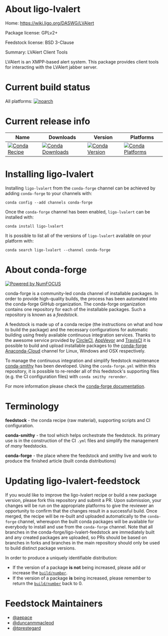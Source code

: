 <!--
# -*- mode: jinja -*-
-->

About ligo-lvalert
==================

Home: https://wiki.ligo.org/DASWG/LVAlert

Package license: GPLv2+

Feedstock license: BSD 3-Clause

Summary: LVAlert Client Tools

LVAlert is an XMPP-based alert system. This package provides client
tools for interacting with the LVAlert jabber server.


Current build status
====================

All platforms:
[![noarch](https://img.shields.io/circleci/project/github/conda-forge/ligo-lvalert-feedstock/master.svg?label=noarch)](https://circleci.com/gh/conda-forge/ligo-lvalert-feedstock)

Current release info
====================

| Name | Downloads | Version | Platforms |
| --- | --- | --- | --- |
| [![Conda Recipe](https://img.shields.io/badge/recipe-ligo--lvalert-green.svg)](https://anaconda.org/conda-forge/ligo-lvalert) | [![Conda Downloads](https://img.shields.io/conda/dn/conda-forge/ligo-lvalert.svg)](https://anaconda.org/conda-forge/ligo-lvalert) | [![Conda Version](https://img.shields.io/conda/vn/conda-forge/ligo-lvalert.svg)](https://anaconda.org/conda-forge/ligo-lvalert) | [![Conda Platforms](https://img.shields.io/conda/pn/conda-forge/ligo-lvalert.svg)](https://anaconda.org/conda-forge/ligo-lvalert) |

Installing ligo-lvalert
=======================

Installing `ligo-lvalert` from the `conda-forge` channel can be achieved by adding `conda-forge` to your channels with:

```
conda config --add channels conda-forge
```

Once the `conda-forge` channel has been enabled, `ligo-lvalert` can be installed with:

```
conda install ligo-lvalert
```

It is possible to list all of the versions of `ligo-lvalert` available on your platform with:

```
conda search ligo-lvalert --channel conda-forge
```


About conda-forge
=================

[![Powered by NumFOCUS](https://img.shields.io/badge/powered%20by-NumFOCUS-orange.svg?style=flat&colorA=E1523D&colorB=007D8A)](http://numfocus.org)

conda-forge is a community-led conda channel of installable packages.
In order to provide high-quality builds, the process has been automated into the
conda-forge GitHub organization. The conda-forge organization contains one repository
for each of the installable packages. Such a repository is known as a *feedstock*.

A feedstock is made up of a conda recipe (the instructions on what and how to build
the package) and the necessary configurations for automatic building using freely
available continuous integration services. Thanks to the awesome service provided by
[CircleCI](https://circleci.com/), [AppVeyor](https://www.appveyor.com/)
and [TravisCI](https://travis-ci.org/) it is possible to build and upload installable
packages to the [conda-forge](https://anaconda.org/conda-forge)
[Anaconda-Cloud](https://anaconda.org/) channel for Linux, Windows and OSX respectively.

To manage the continuous integration and simplify feedstock maintenance
[conda-smithy](https://github.com/conda-forge/conda-smithy) has been developed.
Using the ``conda-forge.yml`` within this repository, it is possible to re-render all of
this feedstock's supporting files (e.g. the CI configuration files) with ``conda smithy rerender``.

For more information please check the [conda-forge documentation](https://conda-forge.org/docs/).

Terminology
===========

**feedstock** - the conda recipe (raw material), supporting scripts and CI configuration.

**conda-smithy** - the tool which helps orchestrate the feedstock.
                   Its primary use is in the construction of the CI ``.yml`` files
                   and simplify the management of *many* feedstocks.

**conda-forge** - the place where the feedstock and smithy live and work to
                  produce the finished article (built conda distributions)


Updating ligo-lvalert-feedstock
===============================

If you would like to improve the ligo-lvalert recipe or build a new
package version, please fork this repository and submit a PR. Upon submission,
your changes will be run on the appropriate platforms to give the reviewer an
opportunity to confirm that the changes result in a successful build. Once
merged, the recipe will be re-built and uploaded automatically to the
`conda-forge` channel, whereupon the built conda packages will be available for
everybody to install and use from the `conda-forge` channel.
Note that all branches in the conda-forge/ligo-lvalert-feedstock are
immediately built and any created packages are uploaded, so PRs should be based
on branches in forks and branches in the main repository should only be used to
build distinct package versions.

In order to produce a uniquely identifiable distribution:
 * If the version of a package **is not** being increased, please add or increase
   the [``build/number``](https://conda.io/docs/user-guide/tasks/build-packages/define-metadata.html#build-number-and-string).
 * If the version of a package **is** being increased, please remember to return
   the [``build/number``](https://conda.io/docs/user-guide/tasks/build-packages/define-metadata.html#build-number-and-string)
   back to 0.

Feedstock Maintainers
=====================

* [@aepace](https://github.com/aepace/)
* [@duncanmmacleod](https://github.com/duncanmmacleod/)
* [@tprestegard](https://github.com/tprestegard/)


